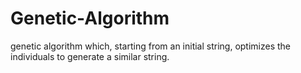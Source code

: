# Genetic-Algorithm
genetic algorithm which, starting from an initial string, optimizes the individuals to generate a similar string.
